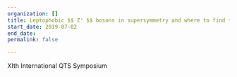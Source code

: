 ```yaml
---
organization: []
title: Leptophobic $$ Z' $$ bosons in supersymmetry and where to find them
start_date: 2019-07-02
end_date: 
permalink: false

---
```

XIth International QTS Symposium